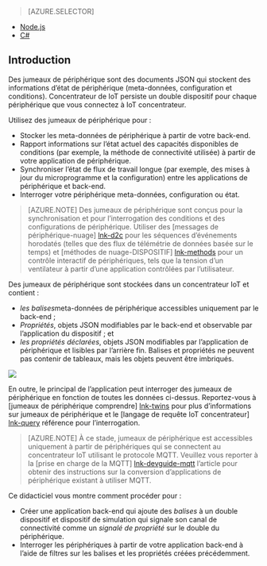> [AZURE.SELECTOR]
- [Node.js](../articles/iot-hub/iot-hub-node-node-twin-getstarted.md)
- [C#](../articles/iot-hub/iot-hub-csharp-node-twin-getstarted.md)

## <a name="introduction"></a>Introduction

Des jumeaux de périphérique sont des documents JSON qui stockent des informations d’état de périphérique (meta-données, configuration et conditions). Concentrateur de IoT persiste un double dispositif pour chaque périphérique que vous connectez à IoT concentrateur.

Utilisez des jumeaux de périphérique pour :

* Stocker les meta-données de périphérique à partir de votre back-end.
* Rapport informations sur l’état actuel des capacités disponibles de conditions (par exemple, la méthode de connectivité utilisée) à partir de votre application de périphérique.
* Synchroniser l’état de flux de travail longue (par exemple, des mises à jour du microprogramme et la configuration) entre les applications de périphérique et back-end.
* Interroger votre périphérique meta-données, configuration ou état.

> [AZURE.NOTE] Des jumeaux de périphérique sont conçus pour la synchronisation et pour l’interrogation des conditions et des configurations de périphérique. Utiliser des [messages de périphérique-nuage] [ lnk-d2c] pour les séquences d’événements horodatés (telles que des flux de télémétrie de données basée sur le temps) et [méthodes de nuage-DISPOSITIF] [ lnk-methods] pour un contrôle interactif de périphériques, tels que la tension d’un ventilateur à partir d’une application contrôlées par l’utilisateur.

Des jumeaux de périphérique sont stockées dans un concentrateur IoT et contient :

* *les balises*meta-données de périphérique accessibles uniquement par le back-end ;
* *Propriétés*, objets JSON modifiables par le back-end et observable par l’application du dispositif ; et
* *les propriétés déclarées*, objets JSON modifiables par l’application de périphérique et lisibles par l’arrière fin. Balises et propriétés ne peuvent pas contenir de tableaux, mais les objets peuvent être imbriqués.

![][img-twin]

En outre, le principal de l’application peut interroger des jumeaux de périphérique en fonction de toutes les données ci-dessus.
Reportez-vous à [jumeaux de périphérique comprendre] [ lnk-twins] pour plus d’informations sur jumeaux de périphérique et le [langage de requête IoT concentrateur] [ lnk-query] référence pour l’interrogation.

> [AZURE.NOTE] À ce stade, jumeaux de périphérique est accessibles uniquement à partir de périphériques qui se connectent au concentrateur IoT utilisant le protocole MQTT. Veuillez vous reporter à la [prise en charge de la MQTT] [ lnk-devguide-mqtt] l’article pour obtenir des instructions sur la conversion d’applications de périphérique existant à utiliser MQTT.

Ce didacticiel vous montre comment procéder pour :

- Créer une application back-end qui ajoute des *balises* à un double dispositif et dispositif de simulation qui signale son canal de connectivité comme un *signalé de propriété* sur le double du périphérique.
- Interroger les périphériques à partir de votre application back-end à l’aide de filtres sur les balises et les propriétés créées précédemment.


<!-- images -->
[img-twin]: media/iot-hub-selector-twin-get-started/twin.png

<!-- links -->
[lnk-query]: ../articles/iot-hub/iot-hub-devguide-query-language.md
[lnk-twins]: ../articles/iot-hub/iot-hub-devguide-device-twins.md
[lnk-d2c]: ../articles/iot-hub/iot-hub-devguide-messaging.md#device-to-cloud-messages
[lnk-methods]: ../articles/iot-hub/iot-hub-devguide-direct-methods.md
[lnk-devguide-mqtt]: ../articles/iot-hub/iot-hub-mqtt-support.md